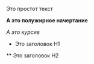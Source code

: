Это простот текст

**А это полужирное начертание**

*А это курсив*

* Это заголовок H1

** Это заголовок H2

